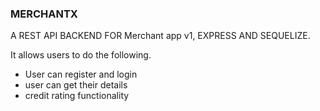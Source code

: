 ### MERCHANTX

A REST API BACKEND  FOR Merchant app v1, EXPRESS AND SEQUELIZE.

 It allows users to do the following.


- User can register and login
- user can get their details
- credit rating functionality

